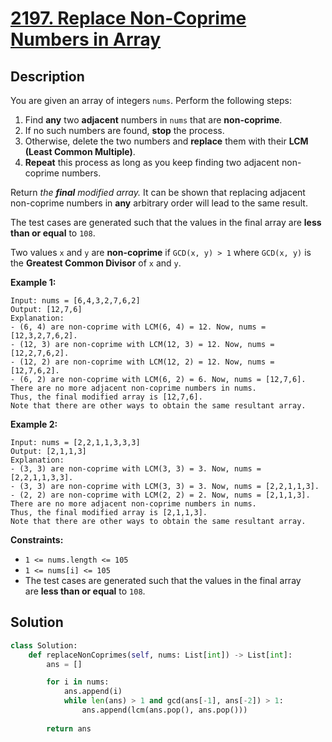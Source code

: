 # [2197. Replace Non-Coprime Numbers in Array](https://leetcode.com/problems/replace-non-coprime-numbers-in-array/description/?envType=daily-question&envId=2025-09-16)

## Description

You are given an array of integers `nums`. Perform the following steps:

1. Find **any** two **adjacent** numbers in `nums` that are **non-coprime**.
2. If no such numbers are found, **stop** the process.
3. Otherwise, delete the two numbers and **replace** them with their **LCM (Least Common Multiple)**.
4. **Repeat** this process as long as you keep finding two adjacent non-coprime numbers.

Return *the **final** modified array.* It can be shown that replacing adjacent non-coprime numbers in **any** arbitrary order will lead to the same result.

The test cases are generated such that the values in the final array are **less than or equal** to `108`.

Two values `x` and `y` are **non-coprime** if `GCD(x, y) > 1` where `GCD(x, y)` is the **Greatest Common Divisor** of `x` and `y`.

**Example 1:**

```
Input: nums = [6,4,3,2,7,6,2]
Output: [12,7,6]
Explanation:
- (6, 4) are non-coprime with LCM(6, 4) = 12. Now, nums = [12,3,2,7,6,2].
- (12, 3) are non-coprime with LCM(12, 3) = 12. Now, nums = [12,2,7,6,2].
- (12, 2) are non-coprime with LCM(12, 2) = 12. Now, nums = [12,7,6,2].
- (6, 2) are non-coprime with LCM(6, 2) = 6. Now, nums = [12,7,6].
There are no more adjacent non-coprime numbers in nums.
Thus, the final modified array is [12,7,6].
Note that there are other ways to obtain the same resultant array.

```

**Example 2:**

```
Input: nums = [2,2,1,1,3,3,3]
Output: [2,1,1,3]
Explanation:
- (3, 3) are non-coprime with LCM(3, 3) = 3. Now, nums = [2,2,1,1,3,3].
- (3, 3) are non-coprime with LCM(3, 3) = 3. Now, nums = [2,2,1,1,3].
- (2, 2) are non-coprime with LCM(2, 2) = 2. Now, nums = [2,1,1,3].
There are no more adjacent non-coprime numbers in nums.
Thus, the final modified array is [2,1,1,3].
Note that there are other ways to obtain the same resultant array.

```

**Constraints:**

- `1 <= nums.length <= 105`
- `1 <= nums[i] <= 105`
- The test cases are generated such that the values in the final array are **less than or equal** to `108`.

## Solution

```python
class Solution:
    def replaceNonCoprimes(self, nums: List[int]) -> List[int]:
        ans = []

        for i in nums:
            ans.append(i)
            while len(ans) > 1 and gcd(ans[-1], ans[-2]) > 1:
                ans.append(lcm(ans.pop(), ans.pop()))
        
        return ans
```